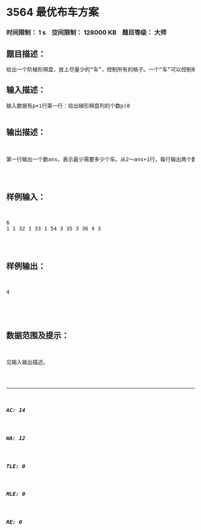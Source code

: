 # 3564 最优布车方案   
### 时间限制： 1 s&nbsp;&nbsp;&nbsp;&nbsp;空间限制： 128000 KB&nbsp;&nbsp;&nbsp;&nbsp;题目等级： 大师  
## 题目描述：  

<pre>
给出一个阶梯形棋盘，放上尽量少的“车”，控制所有的格子。一个“车”可以控制和它在同一行和同一列的所有格子。所谓“阶梯”型棋盘，指的是，每行的格子只出现在一些连续的列上。从第二行开始，每行的起始列数不小于上一行的起始列数，且终止列数也不小于上一行的终止列数。
</pre>
  
  
## 输入描述：  

<pre>
输入数据有p+1行第一行：给出梯形棋盘列的个数p(0<p<=100)从2～p+1行，每行有两个数t,x,y(0<t,x,y<=100),分别表示从第t列第x行起，竖着数，有y个格子。  
输入数据保证严格遵守阶梯型棋盘的性质。
</pre>
  
  
## 输出描述：  

<pre>
第一行输出一个数ans，表示最少需要多少个车。从2～ans+1行，每行输出两个数i,j，表示车所在的位置。（Attention：棋盘左上角格子的坐标为(1,1)，下面一个格子的坐标为（2,1），右面一个格子的坐标为（1,2））
</pre>
  
  
## 样例输入：  

<pre>
6  
1 1 32 1 33 1 54 3 35 3 36 4 3
</pre>
  
  
## 样例输出：  

<pre>
4  

</pre>
  
  
## 数据范围及提示：  

<pre>
见输入输出描述。
</pre>
  
  
***  

##### AC: 14  
##### WA: 12  
##### TLE: 0  
##### MLE: 0  
##### RE: 0  
